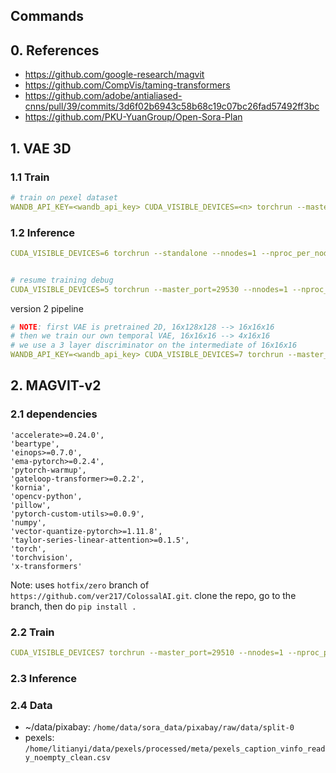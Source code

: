 ## Commands 

## 0. References

* https://github.com/google-research/magvit
* https://github.com/CompVis/taming-transformers
* https://github.com/adobe/antialiased-cnns/pull/39/commits/3d6f02b6943c58b68c19c07bc26fad57492ff3bc
* https://github.com/PKU-YuanGroup/Open-Sora-Plan


## 1. VAE 3D
### 1.1 Train

```yaml
# train on pexel dataset
WANDB_API_KEY=<wandb_api_key> CUDA_VISIBLE_DEVICES=<n> torchrun --master_port=<port_num> --nnodes=1 --nproc_per_node=1 scripts/train-vae.py configs/vae_3d/train/16x256x256.py --data-path /home/shenchenhui/data/pexels/train.csv --wandb True
```

### 1.2 Inference 

```yaml
CUDA_VISIBLE_DEVICES=6 torchrun --standalone --nnodes=1 --nproc_per_node=1 scripts/inference-vae.py configs/vae_3d/inference/16x256x256.py --ckpt-path /home/shenchenhui/Open-Sora-dev/outputs/train_pexel_028/epoch3-global_step20000/ --data-path /home/shenchenhui/data/pexels/debug.csv --save-dir outputs/pexel


# resume training debug
CUDA_VISIBLE_DEVICES=5 torchrun --master_port=29530 --nnodes=1 --nproc_per_node=1 scripts/train-vae.py configs/vae_3d/train/16x256x256.py --data-path /home/shenchenhui/data/pexels/debug.csv  --load /home/shenchenhui/Open-Sora-dev/outputs/006-F16S3-VAE_3D_B/epoch49-global_step50
```

version 2 pipeline
```yaml
# NOTE: first VAE is pretrained 2D, 16x128x128 --> 16x16x16
# then we train our own temporal VAE, 16x16x16 --> 4x16x16
# we use a 3 layer discriminator on the intermediate of 16x16x16
WANDB_API_KEY=<wandb_api_key> CUDA_VISIBLE_DEVICES=7 torchrun --master_port=29580 --nnodes=1 --nproc_per_node=1 scripts/train-vae-v2.py configs/vae_magvit_v2/train/pipeline_16x128x128.py --data-path /home/shenchenhui/data/trial_data/train_short.csv --wandb True
```


## 2. MAGVIT-v2

### 2.1 dependencies
```
'accelerate>=0.24.0',
'beartype',
'einops>=0.7.0',
'ema-pytorch>=0.2.4',
'pytorch-warmup',
'gateloop-transformer>=0.2.2',
'kornia',
'opencv-python',
'pillow',
'pytorch-custom-utils>=0.0.9',
'numpy',
'vector-quantize-pytorch>=1.11.8',
'taylor-series-linear-attention>=0.1.5',
'torch',
'torchvision',
'x-transformers'
```

Note: 
uses `hotfix/zero` branch of `https://github.com/ver217/ColossalAI.git`.
clone the repo, go to the branch, then do `pip install .` 


### 2.2 Train

```yaml
CUDA_VISIBLE_DEVICES7 torchrun --master_port=29510 --nnodes=1 --nproc_per_node=1 scripts/train-vae-v2.py configs/vae_magvit_v2/train/17x128x128.py --data-path /home/shenchenhui/data/pexels/train.csv
```

### 2.3 Inference


### 2.4 Data

* ~/data/pixabay: `/home/data/sora_data/pixabay/raw/data/split-0`
* pexels: `/home/litianyi/data/pexels/processed/meta/pexels_caption_vinfo_ready_noempty_clean.csv`